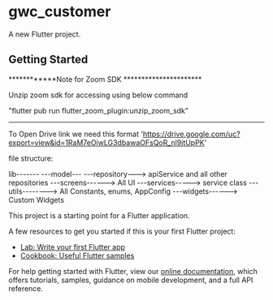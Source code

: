 # gwc_customer

A new Flutter project.

## Getting Started

************Note for Zoom SDK **********************

Unzip zoom sdk for accessing using below command

"flutter pub run flutter_zoom_plugin:unzip_zoom_sdk"


***************************************************

To Open Drive link we need this format
'https://drive.google.com/uc?export=view&id=1RaM7eOiwLG3dbawaOFsQoR_nl9jtUpPK'

file structure:

lib-------
---model---
---repository---> apiService and all other repositories
---screens------> All UI
---services-----> service class
---utils--------> All Constants, enums, AppConfig
---widgets------> Custom Widgets


This project is a starting point for a Flutter application.

A few resources to get you started if this is your first Flutter project:

- [Lab: Write your first Flutter app](https://flutter.dev/docs/get-started/codelab)
- [Cookbook: Useful Flutter samples](https://flutter.dev/docs/cookbook)

For help getting started with Flutter, view our
[online documentation](https://flutter.dev/docs), which offers tutorials,
samples, guidance on mobile development, and a full API reference.
